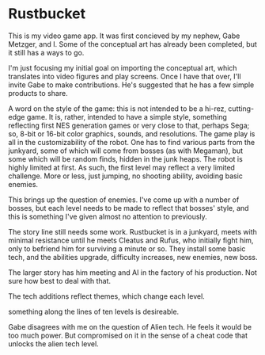 # Rustbucket

This is my video game app. 
It was first concieved by my nephew, Gabe Metzger, and I. 
Some of the conceptual art has already been completed, 
but it still has a ways to go. 

I'm just focusing my initial goal on importing the conceptual art, which translates into video figures and play screens. 
Once I have that over, I'll invite Gabe to make contributions. He's suggested that he has a few simple products to share. 

A word on the style of the game: this is not intended to be a hi-rez, cutting-edge game. It is, rather, intended to have a simple style, something reflecting first NES generation games or very close to that, perhaps Sega; so, 8-bit or 16-bit color graphics, sounds, and resolutions. The game play is all in the customizability of the robot. One has to find various parts from the junkyard, some of which will come from bosses (as with Megaman), but some which will be random finds, hidden in the junk heaps. The robot is highly limited at first. As such, the first level may reflect a very limited challenge. More or less, just jumping, no shooting ability, avoiding basic enemies. 

This brings up the question of enemies. I've come up with a number of bosses, but each level needs to be made to reflect that bosses' style, and this is something I've given almost no attention to previously. 

The story line still needs some work. Rustbucket is in a junkyard, meets with minimal resistance until he meets Cleatus and Rufus, who initially fight him, only to befriend him for surviving a minute or so. They install some basic tech, and the abilities upgrade, difficulty increases, new enemies, new boss. 

The larger story has him meeting and AI in the factory of his production. Not sure how best to deal with that. 

The tech additions reflect themes, which change each level. 

something along the lines of ten levels is desireable. 

Gabe disagrees with me on the question of Alien tech. He feels it would be too much power. But compromised on it in the sense of a cheat code that unlocks the alien tech level. 

